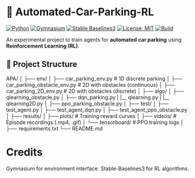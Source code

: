 # 🚗 Automated-Car-Parking-RL

[![Python](https://img.shields.io/badge/python-3.11-blue.svg)](https://www.python.org/downloads/release/python-3110/)
[![Gymnasium](https://img.shields.io/badge/Gymnasium-0.29-brightgreen.svg)](https://gymnasium.farama.org/)
[![Stable Baselines3](https://img.shields.io/badge/SB3-2.3.2-orange.svg)](https://stable-baselines3.readthedocs.io/)
[![License: MIT](https://img.shields.io/badge/License-MIT-yellow.svg)](LICENSE)
[![Build](https://github.com/<your-username>/<your-repo>/actions/workflows/ci.yml/badge.svg)](https://github.com/<your-username>/<your-repo>/actions)

An experimental project to train agents for **automated car parking** using **Reinforcement Learning (RL)**.  

## 📂 Project Structure

APA/
│
├── env/
│ ├── car_parking_env.py # 1D discrete parking
│ ├── car_parking_obstacle_env.py # 2D with obstacles (continuous)
│ ├── car_parking_2D_env.py # 2D with obstacles (discrete)
│
├── algo/
│ ├── qlearning_obstacle.py
│ ├── dqn_parking.py 
| |__ qlearning.py
| |__ qlearning2D.py
│ ├── ppo_parking_obstacle.py
│
├── test/
│ ├── test_agent.py
│ ├── test_agent_dqn.py
│ ├── test_agent_ppo_obstacle.py
│
├── results/
│ ├── plots/ # Training reward curves
│ ├── videos/ # Episode recordings (.mp4, .gif)
│ └── tensorboard/ # PPO training logs
│
├── requirements.txt
└── README.md


# Credits

Gymnasium for environment interface.
Stable-Baselines3 for RL algorithms.
